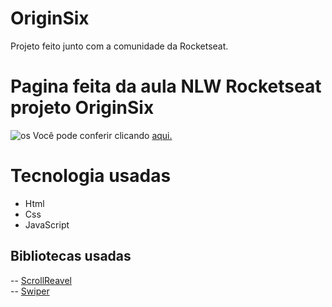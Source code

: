 
# OriginSix

Projeto feito junto com a comunidade da Rocketseat.

<h1>Pagina feita da aula NLW Rocketseat projeto OriginSix</h1>

![os](https://user-images.githubusercontent.com/74004642/127776410-a34db35c-f10f-48f6-bce4-f4ad4f4774c8.png)
Você pode conferir clicando <a href="https://lucascurty.github.io/OriginSix/" >aqui.</a>

# Tecnologia usadas
- Html
- Css
- JavaScript

## Bibliotecas usadas
-- <a href="https://scrollrevealjs.org/guide/hello-world.html"> ScrollReavel</a> <br>
-- <a href="https://swiperjs.com/get-started">Swiper</a>
